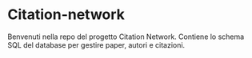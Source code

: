 # Citation-network
Benvenuti nella repo del progetto Citation Network. Contiene lo schema SQL del database per gestire paper, autori e citazioni.
